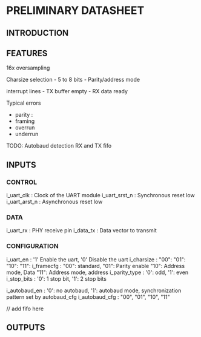 # PRELIMINARY DATASHEET

## INTRODUCTION


## FEATURES

16x oversampling

Charsize selection
    - 5 to 8 bits
    - Parity/address mode

interrupt lines
    - TX buffer empty
    - RX data ready

Typical errors
   - parity :
   - framing
   - overrun
   - underrun

TODO:
Autobaud detection
RX and TX fifo

## INPUTS

### CONTROL
i_uart_clk      : Clock of the UART module
i_uart_srst_n   : Synchronous reset low
i_uart_arst_n   : Asynchronous reset low

### DATA
i_uart_rx       : PHY receive pin
i_data_tx       : Data vector to transmit

### CONFIGURATION
i_uart_en       : '1' Enable the uart, '0' Disable the uart
i_charsize      : "00": "01": "10": "11":
i_framecfg      : "00": standard, "01": Parity enable "10": Address mode, Data "11": Address mode, address
i_parity_type   : '0': odd, '1': even
i_stop_bits     : '0': 1 stop bit, '1': 2 stop bits

i_autobaud_en   : '0': no autobaud, '1': autobaud mode, synchronization pattern set by autobaud_cfg
i_autobaud_cfg  : "00", "01", "10", "11"

// add fifo here

## OUTPUTS




